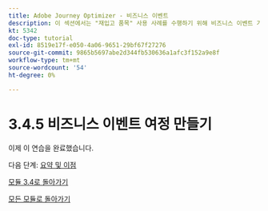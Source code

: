 ```yaml
---
title: Adobe Journey Optimizer - 비즈니스 이벤트
description: 이 섹션에서는 "재입고 품목" 사용 사례를 수행하기 위해 비즈니스 이벤트 기능을 사용하는 방법에 대해 설명합니다
kt: 5342
doc-type: tutorial
exl-id: 8519e17f-e050-4a06-9651-29bf67f27276
source-git-commit: 9865b5697abe2d344fb530636a1afc3f152a9e8f
workflow-type: tm+mt
source-wordcount: '54'
ht-degree: 0%

---
```


# 3.4.5 비즈니스 이벤트 여정 만들기

이제 이 연습을 완료했습니다.

다음 단계: [요약 및 이점](./summary.md)

[모듈 3.4로 돌아가기](./journeyoptimizer.md)

[모든 모듈로 돌아가기](../../../overview.md)
